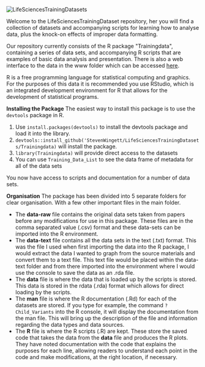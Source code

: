 ![LifeSciencesTrainingDatasets](https://raw.githubusercontent.com/StevenWingett/LifeSciencesTrainingDatasets/master/www/images/lstd_logo.png)

Welcome to the LifeSciencesTrainingDataset repository, her you will find a collection of datasets and accompanying scripts for learning how to analyse data, plus the knock-on effects of improper data formatting.

Our repository currently consists of the R package "Trainingdata", containing a series of data sets, and accompanying R scripts that are examples of basic data analysis and presentation.  There is also a web interface to the data in the www folder which can be accessed [here](https://www.bioinformatics.babraham.ac.uk/LifeSciencesTrainingData/).

R is a free programming language for statistical computing and graphics. For the purposes of this data it is recommended you use RStudio, which is an integrated development environment for R that allows for the development of statistical programs.  

**Installing the Package**
The easiest way to install this package is to use the ```devtools``` package in R.
1. Use ```install.packages(devtools)``` to install the devtools package and load it into the library.
2. ```devtools::install_github('StevenWingett/LifeSciencesTrainingDatasets/Trainingdata)``` will install the package.
3. ```library(Trainingdata)``` will provide direct access to the datasets
4. You can use ```Training_Data_List``` to see the data frame of metadata for all of the data sets

You now have access to scripts and documentation for a number of data sets.

 **Organisation**
 The package has been divided into 5 separate folders for clear organisation. With a few other important files in the main folder.
 

 - The **data-raw** file contains the original data sets taken from papers before any modifications for use in this package. These files are in the comma separated value (.csv) format and these data-sets can be imported into the R environment. 
 - The **data-text** file contains all the data sets in the text (.txt) format. This was the file I used when first importing the data into the R package, I would extract the data I wanted to graph from the source materials and convert them to a text file. This text file would be placed within the data-text folder and from there imported into the environment where I would use the console to save the data as an .rda file.
 - The **data** file is where the data that is loaded up by the scripts is stored. This data is stored in the rdata (.rda) format which allows for direct loading by the scripts.
 - The **man** file is where the R documentation (.Rd) for each of the datasets are stored. If you type for example, the command ```?Child_Variants``` into the R console, it will display the documentation from the man file. This will bring up the description of the file and information regarding the data types and data sources.
 - The **R** file is where the R scripts (.R) are kept. These store the saved code that takes the data from the **data** file and produces the R plots. They have noted documentation with the code that explains the purposes for each line, allowing readers to understand each point in the code and make modifications, at the right location, if necessary.

